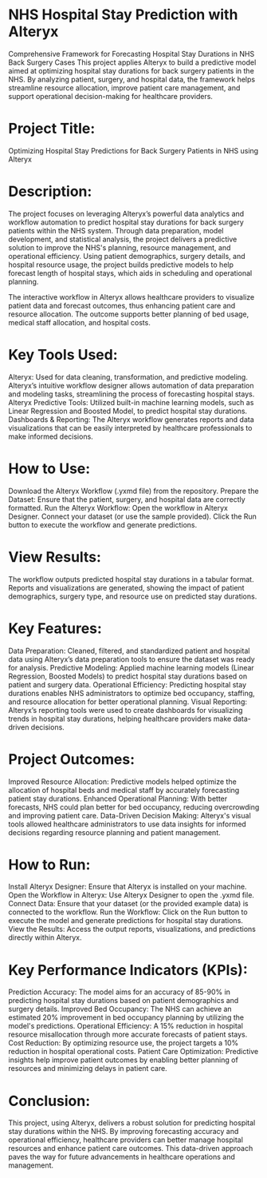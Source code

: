 # NHS Hospital Stay Prediction with Alteryx
Comprehensive Framework for Forecasting Hospital Stay Durations in NHS Back Surgery Cases
This project applies Alteryx to build a predictive model aimed at optimizing hospital stay durations for back surgery patients in the NHS. By analyzing patient, surgery, and hospital data, the framework helps streamline resource allocation, improve patient care management, and support operational decision-making for healthcare providers.

# Project Title:
Optimizing Hospital Stay Predictions for Back Surgery Patients in NHS using Alteryx

# Description:
The project focuses on leveraging Alteryx’s powerful data analytics and workflow automation to predict hospital stay durations for back surgery patients within the NHS system. Through data preparation, model development, and statistical analysis, the project delivers a predictive solution to improve the NHS's planning, resource management, and operational efficiency. Using patient demographics, surgery details, and hospital resource usage, the project builds predictive models to help forecast length of hospital stays, which aids in scheduling and operational planning.

The interactive workflow in Alteryx allows healthcare providers to visualize patient data and forecast outcomes, thus enhancing patient care and resource allocation. The outcome supports better planning of bed usage, medical staff allocation, and hospital costs.

# Key Tools Used:
Alteryx: Used for data cleaning, transformation, and predictive modeling. Alteryx’s intuitive workflow designer allows automation of data preparation and modeling tasks, streamlining the process of forecasting hospital stays.
Alteryx Predictive Tools: Utilized built-in machine learning models, such as Linear Regression and Boosted Model, to predict hospital stay durations.
Dashboards & Reporting: The Alteryx workflow generates reports and data visualizations that can be easily interpreted by healthcare professionals to make informed decisions.

# How to Use:
Download the Alteryx Workflow (.yxmd file) from the repository.
Prepare the Dataset: Ensure that the patient, surgery, and hospital data are correctly formatted.
Run the Alteryx Workflow:
Open the workflow in Alteryx Designer.
Connect your dataset (or use the sample provided).
Click the Run button to execute the workflow and generate predictions.

# View Results:
The workflow outputs predicted hospital stay durations in a tabular format.
Reports and visualizations are generated, showing the impact of patient demographics, surgery type, and resource use on predicted stay durations.

# Key Features:
Data Preparation: Cleaned, filtered, and standardized patient and hospital data using Alteryx’s data preparation tools to ensure the dataset was ready for analysis.
Predictive Modeling: Applied machine learning models (Linear Regression, Boosted Models) to predict hospital stay durations based on patient and surgery data.
Operational Efficiency: Predicting hospital stay durations enables NHS administrators to optimize bed occupancy, staffing, and resource allocation for better operational planning.
Visual Reporting: Alteryx’s reporting tools were used to create dashboards for visualizing trends in hospital stay durations, helping healthcare providers make data-driven decisions.

# Project Outcomes:
Improved Resource Allocation: Predictive models helped optimize the allocation of hospital beds and medical staff by accurately forecasting patient stay durations.
Enhanced Operational Planning: With better forecasts, NHS could plan better for bed occupancy, reducing overcrowding and improving patient care.
Data-Driven Decision Making: Alteryx's visual tools allowed healthcare administrators to use data insights for informed decisions regarding resource planning and patient management.

# How to Run:
Install Alteryx Designer: Ensure that Alteryx is installed on your machine.
Open the Workflow in Alteryx: Use Alteryx Designer to open the .yxmd file.
Connect Data: Ensure that your dataset (or the provided example data) is connected to the workflow.
Run the Workflow: Click on the Run button to execute the model and generate predictions for hospital stay durations.
View the Results: Access the output reports, visualizations, and predictions directly within Alteryx.

# Key Performance Indicators (KPIs):
Prediction Accuracy: The model aims for an accuracy of 85-90% in predicting hospital stay durations based on patient demographics and surgery details.
Improved Bed Occupancy: The NHS can achieve an estimated 20% improvement in bed occupancy planning by utilizing the model's predictions.
Operational Efficiency: A 15% reduction in hospital resource misallocation through more accurate forecasts of patient stays.
Cost Reduction: By optimizing resource use, the project targets a 10% reduction in hospital operational costs.
Patient Care Optimization: Predictive insights help improve patient outcomes by enabling better planning of resources and minimizing delays in patient care.

# Conclusion:
This project, using Alteryx, delivers a robust solution for predicting hospital stay durations within the NHS. By improving forecasting accuracy and operational efficiency, healthcare providers can better manage hospital resources and enhance patient care outcomes. This data-driven approach paves the way for future advancements in healthcare operations and management.
